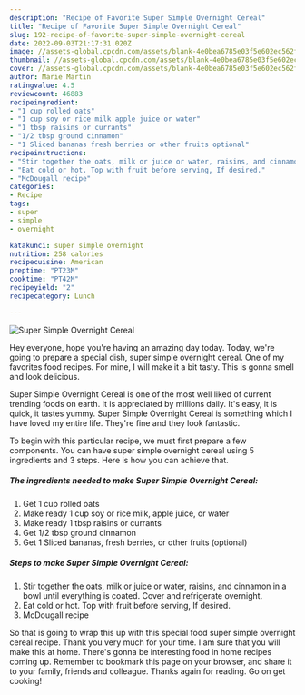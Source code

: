 ```yaml
---
description: "Recipe of Favorite Super Simple Overnight Cereal"
title: "Recipe of Favorite Super Simple Overnight Cereal"
slug: 192-recipe-of-favorite-super-simple-overnight-cereal
date: 2022-09-03T21:17:31.020Z
image: //assets-global.cpcdn.com/assets/blank-4e0bea6785e03f5e602ec562f230caae08da540cada707380b4fe1bbebba43da.png
thumbnail: //assets-global.cpcdn.com/assets/blank-4e0bea6785e03f5e602ec562f230caae08da540cada707380b4fe1bbebba43da.png
cover: //assets-global.cpcdn.com/assets/blank-4e0bea6785e03f5e602ec562f230caae08da540cada707380b4fe1bbebba43da.png
author: Marie Martin
ratingvalue: 4.5
reviewcount: 46883
recipeingredient:
- "1 cup rolled oats"
- "1 cup soy or rice milk apple juice or water"
- "1 tbsp raisins or currants"
- "1/2 tbsp ground cinnamon"
- "1 Sliced bananas fresh berries or other fruits optional"
recipeinstructions:
- "Stir together the oats, milk or juice or water, raisins, and cinnamon in a bowl until everything is coated. Cover and refrigerate overnight."
- "Eat cold or hot. Top with fruit before serving, If desired."
- "McDougall recipe"
categories:
- Recipe
tags:
- super
- simple
- overnight

katakunci: super simple overnight 
nutrition: 258 calories
recipecuisine: American
preptime: "PT23M"
cooktime: "PT42M"
recipeyield: "2"
recipecategory: Lunch

---
```



![Super Simple Overnight Cereal](//assets-global.cpcdn.com/assets/blank-4e0bea6785e03f5e602ec562f230caae08da540cada707380b4fe1bbebba43da.png)

Hey everyone, hope you're having an amazing day today. Today, we're going to prepare a special dish, super simple overnight cereal. One of my favorites food recipes. For mine, I will make it a bit tasty. This is gonna smell and look delicious.



Super Simple Overnight Cereal is one of the most well liked of current trending foods on earth. It is appreciated by millions daily. It's easy, it is quick, it tastes yummy. Super Simple Overnight Cereal is something which I have loved my entire life. They're fine and they look fantastic.


To begin with this particular recipe, we must first prepare a few components. You can have super simple overnight cereal using 5 ingredients and 3 steps. Here is how you can achieve that.

<!--inarticleads1-->

##### The ingredients needed to make Super Simple Overnight Cereal:

1. Get 1 cup rolled oats
1. Make ready 1 cup soy or rice milk, apple juice, or water
1. Make ready 1 tbsp raisins or currants
1. Get 1/2 tbsp ground cinnamon
1. Get 1 Sliced bananas, fresh berries, or other fruits (optional)




<!--inarticleads2-->

##### Steps to make Super Simple Overnight Cereal:

1. Stir together the oats, milk or juice or water, raisins, and cinnamon in a bowl until everything is coated. Cover and refrigerate overnight.
1. Eat cold or hot. Top with fruit before serving, If desired.
1. McDougall recipe




So that is going to wrap this up with this special food super simple overnight cereal recipe. Thank you very much for your time. I am sure that you will make this at home. There's gonna be interesting food in home recipes coming up. Remember to bookmark this page on your browser, and share it to your family, friends and colleague. Thanks again for reading. Go on get cooking!

